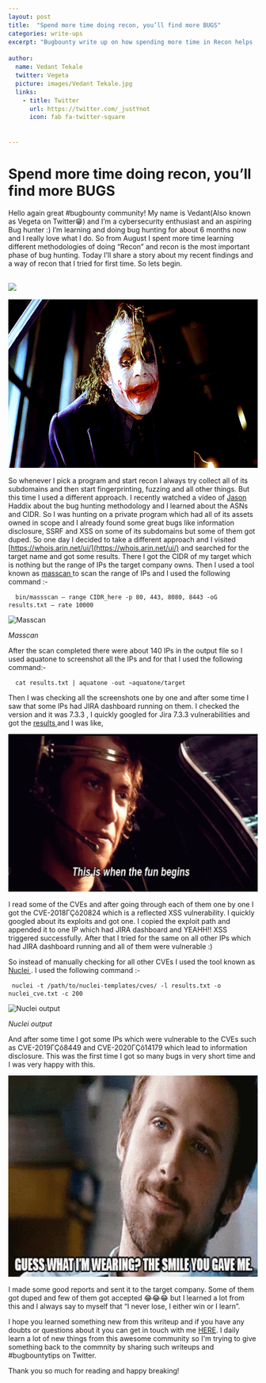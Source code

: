 ```yaml
---
layout: post
title:  "Spend more time doing recon, you’ll find more BUGS"
categories: write-ups
excerpt: "Bugbounty write up on how spending more time in Recon helps ! "

author:
  name: Vedant Tekale
  twitter: Vegeta
  picture: images/Vedant Tekale.jpg
  links:
    - title: Twitter
      url: https://twitter.com/_justYnot
      icon: fab fa-twitter-square
  
  
--- 
```



# Spend more time doing recon, you’ll find more BUGS

Hello again great #bugbounty community! My name is Vedant(Also known as Vegeta on Twitter😁) and I’m a cybersecurity enthusiast and an aspiring Bug hunter :) I’m learning and doing bug hunting for about 6 months now and I really love what I do. So from August I spent more time learning different methodologies of doing “Recon” and recon is the most important phase of bug hunting. Today I’ll share a story about my recent findings and a way of recon that I tried for first time. So lets begin.

<br> ![](https://cdn-images-1.medium.com/max/2000/1*Yg5pQfjaK1LM8gwk3CSzyA.png)


<img src="/images/batman.gif" width="663" height="340" />

So whenever I pick a program and start recon I always try collect all of its subdomains and then start fingerprinting, fuzzing and all other things. But this time I used a different approach. I recently watched a video of [Jason](https://twitter.com/jhaddix?lang=en) Haddix about the bug hunting methodology and I learned about the ASNs and CIDR. So I was hunting on a private program which had all of its assets owned in scope and I already found some great bugs like information disclosure, SSRF and XSS on some of its subdomains but some of them got duped. So one day I decided to take a different approach and I visited [https://whois.arin.net/ui/](https://whois.arin.net/ui/) and searched for the target name and got some results. There I got the CIDR of my target which is nothing but the range of IPs the target company owns. Then I used a tool known as [masscan ](https://github.com/robertdavidgraham/masscan)to scan the range of IPs and I used the following command :-

      bin/massscan — range CIDR_here -p 80, 443, 8080, 8443 -oG results.txt — rate 10000

![Masscan](https://cdn-images-1.medium.com/max/2516/1*NINOBBsYG1jVXvpGtlyNCA.png)

*Masscan*

After the scan completed there were about 140 IPs in the output file so I used aquatone to screenshot all the IPs and for that I used the following command:-

      cat results.txt | aquatone -out ~aquatone/target

Then I was checking all the screenshots one by one and after some time I saw that some IPs had JIRA dashboard running on them. I checked the version and it was 7.3.3 , I quickly googled for Jira 7.3.3 vulnerabilities and got the [results ](https://www.cvedetails.com/vulnerability-list/vendor_id-3578/product_id-8170/version_id-236326/Atlassian-Jira-7.3.3.html)and I was like,

<img src="/images/tenor2.gif" width="663" height="318" />

I read some of the CVEs and after going through each of them one by one I got the CVE-2018ΓÇô20824 which is a reflected XSS vulnerability. I quickly googled about its exploits and got one. I copied the exploit path and appended it to one IP which had JIRA dashboard and YEAHH!! XSS triggered successfully. After that I tried for the same on all other IPs which had JIRA dashboard running and all of them were vulnerable :)

So instead of manually checking for all other CVEs I used the tool known as [Nuclei ](https://github.com/projectdiscovery/nuclei). I used the following command :-

     nuclei -t /path/to/nuclei-templates/cves/ -l results.txt -o nuclei_cve.txt -c 200


![Nuclei output](https://cdn-images-1.medium.com/max/2000/1*_mCDAs2vrJ6iQKNH_OwKfw.png) 
 
 *Nuclei output*


And after some time I got some IPs which were vulnerable to the CVEs such as CVE-2019ΓÇô8449 and CVE-2020ΓÇô14179 which lead to information disclosure. This was the first time I got so many bugs in very short time and I was very happy with this.

<img src="/images/tenor3.gif" width="663" height="406" />

I made some good reports and sent it to the target company. Some of them got duped and few of them got accepted 😂😂😂 but I learned a lot from this and I always say to myself that “I never lose, I either win or I learn”.

I hope you learned something new from this writeup and if you have any doubts or questions about it you can get in touch with me [HERE](https://twitter.com/_justYnot). I daily learn a lot of new things from this awesome community so I'm trying to give something back to the commnity by sharing such writeups and #bugbountytips on Twitter.

Thank you so much for reading and happy breaking!
